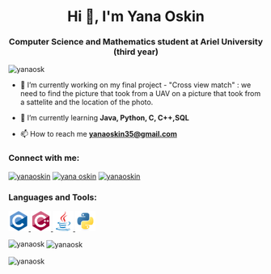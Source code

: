 <h1 align="center">Hi 👋, I'm Yana Oskin</h1>
<h3 align="center">Computer Science and Mathematics student at Ariel University (third year)</h3>

<p align="left"> <img src="https://komarev.com/ghpvc/?username=yanaosk&label=Profile%20views&color=0e75b6&style=flat" alt="yanaosk" /> </p>



- 🔭 I’m currently working on my final project - "Cross view match" : we need to find  the picture that took from a UAV on a picture that took from a sattelite and the location of the photo.

- 🌱 I’m currently learning **Java, Python, C, C++,SQL**

- 📫 How to reach me **yanaoskin35@gmail.com**

<h3 align="left">Connect with me:</h3>
<p align="left">
<a href="https://linkedin.com/in/yanaoskin" target="blank"><img align="center" src="https://raw.githubusercontent.com/rahuldkjain/github-profile-readme-generator/master/src/images/icons/Social/linked-in-alt.svg" alt="yanaoskin" height="30" width="40" /></a>
<a href="https://fb.com/yana oskin" target="blank"><img align="center" src="https://raw.githubusercontent.com/rahuldkjain/github-profile-readme-generator/master/src/images/icons/Social/facebook.svg" alt="yana oskin" height="30" width="40" /></a>
<a href="https://instagram.com/yanaoskin" target="blank"><img align="center" src="https://raw.githubusercontent.com/rahuldkjain/github-profile-readme-generator/master/src/images/icons/Social/instagram.svg" alt="yanaoskin" height="30" width="40" /></a>
</p>

<h3 align="left">Languages and Tools:</h3>
<p align="left"> <a href="https://www.cprogramming.com/" target="_blank" rel="noreferrer"> <img src="https://raw.githubusercontent.com/devicons/devicon/master/icons/c/c-original.svg" alt="c" width="40" height="40"/> </a> <a href="https://www.w3schools.com/cpp/" target="_blank" rel="noreferrer"> <img src="https://raw.githubusercontent.com/devicons/devicon/master/icons/cplusplus/cplusplus-original.svg" alt="cplusplus" width="40" height="40"/> </a> <a href="https://www.java.com" target="_blank" rel="noreferrer"> <img src="https://raw.githubusercontent.com/devicons/devicon/master/icons/java/java-original.svg" alt="java" width="40" height="40"/> </a> <a href="https://www.python.org" target="_blank" rel="noreferrer"> <img src="https://raw.githubusercontent.com/devicons/devicon/master/icons/python/python-original.svg" alt="python" width="40" height="40"/> </a> </p>

<p><img align="left" src="https://github-readme-stats.vercel.app/api/top-langs?username=yanaosk&show_icons=true&locale=en&layout=compact" alt="yanaosk" /></p>

<p>&nbsp;<img align="center" src="https://github-readme-stats.vercel.app/api?username=yanaosk&show_icons=true&locale=en" alt="yanaosk" /></p>

<p><img align="center" src="https://github-readme-streak-stats.herokuapp.com/?user=yanaosk&" alt="yanaosk" /></p>
